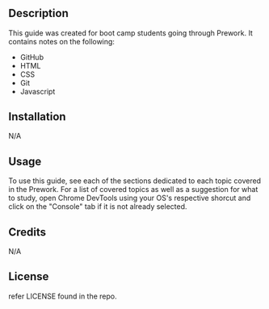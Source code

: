 # <Prework-Study-Guide-Page>

## Description

This guide was created for boot camp students going through Prework. It contains notes on the following:
- GitHub
- HTML
- CSS
- Git
- Javascript

## Installation

N/A

## Usage

To use this guide, see each of the sections dedicated to each topic covered in the Prework.
For a list of covered topics as well as a suggestion for what to study, open Chrome DevTools using your OS's 
respective shorcut and click on the "Console" tab if it is not already selected.

## Credits

N/A

## License

refer LICENSE found in the repo.